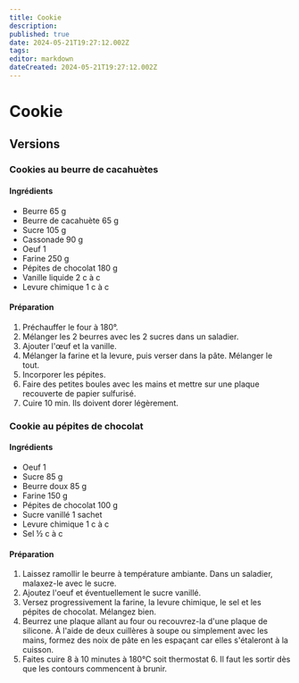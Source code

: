 ```yaml
---
title: Cookie
description: 
published: true
date: 2024-05-21T19:27:12.002Z
tags: 
editor: markdown
dateCreated: 2024-05-21T19:27:12.002Z
---
```


# Cookie

## Versions

### Cookies au beurre de cacahuètes

#### Ingrédients

- Beurre 65 g
- Beurre de cacahuète 65 g
- Sucre 105 g
- Cassonade 90 g
- Oeuf 1
- Farine 250 g
- Pépites de chocolat 180 g
- Vanille liquide 2 c à c
- Levure chimique 1 c à c

#### Préparation

1. Préchauffer le four à 180°.
2. Mélanger les 2 beurres avec les 2 sucres dans un saladier.
3. Ajouter l'œuf et la vanille.
4. Mélanger la farine et la levure, puis verser dans la pâte. Mélanger le tout.
5. Incorporer les pépites.
6. Faire des petites boules avec les mains et mettre sur une plaque recouverte de papier sulfurisé.
7. Cuire 10 min. Ils doivent dorer légèrement. 

### Cookie au pépites de chocolat

#### Ingrédients

- Oeuf 1
- Sucre 85 g
- Beurre doux 85 g
- Farine 150 g
- Pépites de chocolat 100 g
- Sucre vanillé 1 sachet
- Levure chimique 1 c à c
- Sel ½ c à c

#### Préparation

1. Laissez ramollir le beurre à température ambiante. Dans un saladier, malaxez-le avec le sucre.
2. Ajoutez l'oeuf et éventuellement le sucre vanillé.
3. Versez progressivement la farine, la levure chimique, le sel et les pépites de chocolat. Mélangez bien.
4. Beurrez une plaque allant au four ou recouvrez-la d'une plaque de silicone. À l'aide de deux cuillères à soupe ou simplement avec les mains, formez des noix de pâte en les espaçant car elles s'étaleront à la cuisson.
5. Faites cuire 8 à 10 minutes à 180°C soit thermostat 6. Il faut les sortir dès que les contours commencent à brunir.
